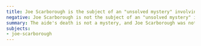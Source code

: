 ```yaml
---
title: Joe Scarborough is the subject of an "unsolved mystery" involving the death of an aide
negative: Joe Scarborough is not the subject of an "unsolved mystery" involving the death of an aide
summary: The aide's death is not a mystery, and Joe Scarborough was not involved.
subjects:
- joe-scarborough
---
```

